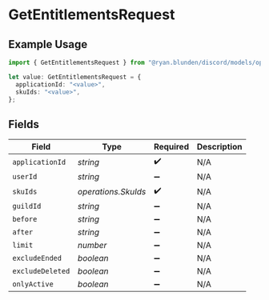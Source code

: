 # GetEntitlementsRequest

## Example Usage

```typescript
import { GetEntitlementsRequest } from "@ryan.blunden/discord/models/operations";

let value: GetEntitlementsRequest = {
  applicationId: "<value>",
  skuIds: "<value>",
};
```

## Fields

| Field               | Type                | Required            | Description         |
| ------------------- | ------------------- | ------------------- | ------------------- |
| `applicationId`     | *string*            | :heavy_check_mark:  | N/A                 |
| `userId`            | *string*            | :heavy_minus_sign:  | N/A                 |
| `skuIds`            | *operations.SkuIds* | :heavy_check_mark:  | N/A                 |
| `guildId`           | *string*            | :heavy_minus_sign:  | N/A                 |
| `before`            | *string*            | :heavy_minus_sign:  | N/A                 |
| `after`             | *string*            | :heavy_minus_sign:  | N/A                 |
| `limit`             | *number*            | :heavy_minus_sign:  | N/A                 |
| `excludeEnded`      | *boolean*           | :heavy_minus_sign:  | N/A                 |
| `excludeDeleted`    | *boolean*           | :heavy_minus_sign:  | N/A                 |
| `onlyActive`        | *boolean*           | :heavy_minus_sign:  | N/A                 |